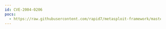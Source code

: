 ```yaml
---
id: CVE-2004-0206
pocs:
  - https://raw.githubusercontent.com/rapid7/metasploit-framework/master/modules/exploits/windows/smb/ms04_031_netdde.rb
---
```

